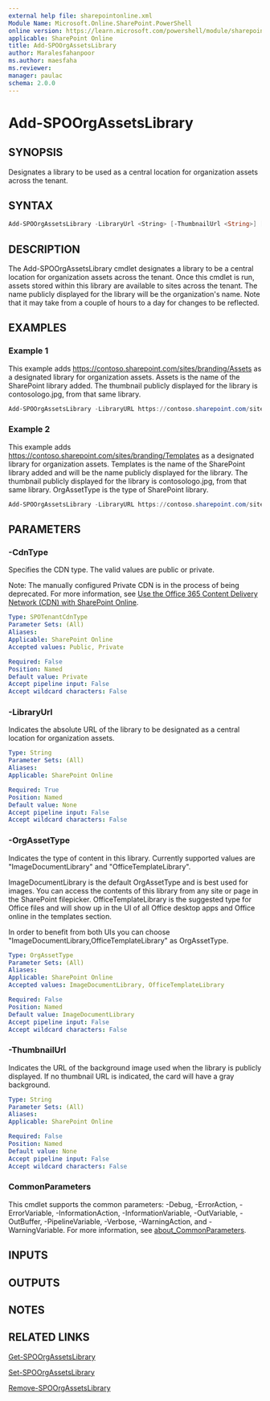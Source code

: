 ```yaml
---
external help file: sharepointonline.xml
Module Name: Microsoft.Online.SharePoint.PowerShell
online version: https://learn.microsoft.com/powershell/module/sharepoint-online/add-spoorgassetslibrary
applicable: SharePoint Online
title: Add-SPOOrgAssetsLibrary
author: Maralesfahanpoor
ms.author: maesfaha
ms.reviewer:
manager: paulac
schema: 2.0.0
---
```


# Add-SPOOrgAssetsLibrary

## SYNOPSIS

Designates a library to be used as a central location for organization assets across the tenant.

## SYNTAX

```powershell
Add-SPOOrgAssetsLibrary -LibraryUrl <String> [-ThumbnailUrl <String>] [-OrgAssetType <OrgAssetType>] [-CdnType <SPOTenantCdnType>] [<CommonParameters>]
```

## DESCRIPTION

The Add-SPOOrgAssetsLibrary cmdlet designates a library to be a central location for organization assets across the tenant. Once this cmdlet is run, assets stored within this library are available to sites across the tenant.  The name publicly displayed for the library will be the organization's name. Note that it may take from a couple of hours to a day for changes to be reflected.

## EXAMPLES

### Example 1

This example adds https://contoso.sharepoint.com/sites/branding/Assets as a designated library for organization assets. Assets is the name of the SharePoint library added. The thumbnail publicly displayed for the library is contosologo.jpg, from that same library.

```powershell
Add-SPOOrgAssetsLibrary -LibraryURL https://contoso.sharepoint.com/sites/branding/Assets -ThumbnailURL https://contoso.sharepoint.com/sites/branding/Assets/contosologo.jpg
```
### Example 2

This example adds https://contoso.sharepoint.com/sites/branding/Templates as a designated library for organization assets. Templates is the name of the SharePoint library added and will be the name publicly displayed for the library. The thumbnail publicly displayed for the library is contosologo.jpg, from that same library. OrgAssetType is the type of SharePoint library.

```powershell
Add-SPOOrgAssetsLibrary -LibraryURL https://contoso.sharepoint.com/sites/branding/Templates -ThumbnailURL https://contoso.sharepoint.com/sites/branding/Templates/contosologo.jpg -OrgAssetType OfficeTemplateLibrary
```

## PARAMETERS

### -CdnType

Specifies the CDN type. The valid values are public or private.

Note: The manually configured Private CDN is in the process of being deprecated. For more information, see [Use the Office 365 Content Delivery Network (CDN) with SharePoint Online](/microsoft-365/enterprise/use-microsoft-365-cdn-with-spo).

```yaml
Type: SPOTenantCdnType
Parameter Sets: (All)
Aliases:
Applicable: SharePoint Online
Accepted values: Public, Private

Required: False
Position: Named
Default value: Private
Accept pipeline input: False
Accept wildcard characters: False
```

### -LibraryUrl

Indicates the absolute URL of the library to be designated as a central location for organization assets.

```yaml
Type: String
Parameter Sets: (All)
Aliases:
Applicable: SharePoint Online

Required: True
Position: Named
Default value: None
Accept pipeline input: False
Accept wildcard characters: False
```

### -OrgAssetType

Indicates the type of content in this library. Currently supported values are "ImageDocumentLibrary" and "OfficeTemplateLibrary".

ImageDocumentLibrary is the default OrgAssetType and is best used for images. You can access the contents of this library from any site or page in the SharePoint filepicker.
OfficeTemplateLibrary is the suggested type for Office files and will show up in the UI of all Office desktop apps and Office online in the templates section.

In order to benefit from both UIs you can choose "ImageDocumentLibrary,OfficeTemplateLibrary" as OrgAssetType.

```yaml
Type: OrgAssetType
Parameter Sets: (All)
Aliases:
Applicable: SharePoint Online
Accepted values: ImageDocumentLibrary, OfficeTemplateLibrary

Required: False
Position: Named
Default value: ImageDocumentLibrary
Accept pipeline input: False
Accept wildcard characters: False
```

### -ThumbnailUrl

Indicates the URL of the background image used when the library is publicly displayed. If no thumbnail URL is indicated, the card will have a gray background.

```yaml
Type: String
Parameter Sets: (All)
Aliases:
Applicable: SharePoint Online

Required: False
Position: Named
Default value: None
Accept pipeline input: False
Accept wildcard characters: False
```

### CommonParameters

This cmdlet supports the common parameters: -Debug, -ErrorAction, -ErrorVariable, -InformationAction, -InformationVariable, -OutVariable, -OutBuffer, -PipelineVariable, -Verbose, -WarningAction, and -WarningVariable. For more information, see [about_CommonParameters](https://go.microsoft.com/fwlink/p/?LinkID=113216).

## INPUTS

## OUTPUTS

## NOTES

## RELATED LINKS

[Get-SPOOrgAssetsLibrary](https://learn.microsoft.com/powershell/module/sharepoint-online/get-spoorgassetslibrary?view=sharepoint-ps)

[Set-SPOOrgAssetsLibrary](https://learn.microsoft.com/powershell/module/sharepoint-online/set-spoorgassetslibrary?view=sharepoint-ps)

[Remove-SPOOrgAssetsLibrary](https://learn.microsoft.com/powershell/module/sharepoint-online/remove-spoorgassetslibrary?view=sharepoint-ps)
